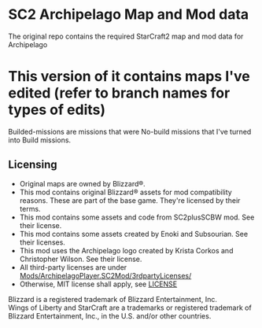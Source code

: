 # SC2 Archipelago Map and Mod data
The original repo contains the required StarCraft2 map and mod data for Archipelago

# This version of it contains maps I've edited (refer to branch names for types of edits)
Builded-missions are missions that were No-build missions that I've turned into Build missions.

## Licensing
- Original maps are owned by Blizzard®.
- This mod contains original Blizzard® assets for mod compatibility reasons.
    These are part of the base game. 
    They're licensed by their terms.
- This mod contains some assets and code from SC2plusSCBW mod. See their license.
- This mod contains some assets created by Enoki and Subsourian. See their licenses.
- This mod uses the Archipelago logo created by Krista Corkos and Christopher Wilson. See their license.
- All third-party licenses are under [Mods/ArchipelagoPlayer.SC2Mod/3rdpartyLicenses/](Mods/ArchipelagoPlayer.SC2Mod/3rdpartyLicenses/)
- Otherwise, MIT license shall apply, see [LICENSE](LICENSE)

Blizzard is a registered trademark of Blizzard Entertainment, Inc.  
Wings of Liberty and StarCraft are a trademarks or registered trademark of Blizzard Entertainment, Inc., in the U.S. and/or other countries.
